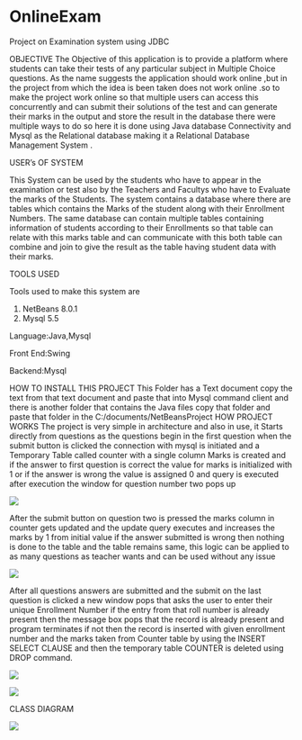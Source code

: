 # OnlineExam
Project on Examination system using JDBC

OBJECTIVE
The Objective of this application is to provide a platform where students can take their tests of any particular subject in Multiple Choice questions. As the name suggests the application should work online ,but in the project from which the idea is been taken does not work online .so to make the project work online so that multiple users can access this concurrently and can submit their solutions of the test and can generate their marks in the output and store the result in the database there were multiple ways  to do so here it is done using Java database Connectivity and Mysql as the Relational database making it a Relational Database Management System .

USER’s OF SYSTEM

This System can be used by the students who have to appear in the examination or test also by the Teachers and Facultys who have to Evaluate the marks of the Students. The system contains a database where there are tables which contains the Marks of the student along with their Enrollment Numbers. The same database can contain multiple tables containing information of students according to their Enrollments so that table can relate with this marks table and can communicate with this both table can combine and join to give the result as the table having student data with their marks.

TOOLS USED

Tools used to make this system are

1.	NetBeans 8.0.1
2.	Mysql  5.5

Language:Java,Mysql

Front End:Swing

Backend:Mysql

HOW TO INSTALL THIS PROJECT
This Folder has a Text document copy the text from that text document and paste that into Mysql command client and there is another folder that contains the Java files copy that folder and paste that folder in the C:/documents/NetBeansProject
HOW PROJECT WORKS
The project is very simple in architecture and also in use, it Starts directly from questions as the questions begin in the first question when the submit button is clicked the connection with mysql is initiated and a Temporary Table called counter with a single column Marks is created and if the answer to first question is correct the value for marks is initialized with 1 or if the answer is wrong the value is assigned 0 and query is executed after execution the window for question number two pops up


![](https://github.com/VatsalParekhgit/OnlineExam/blob/master/q1.PNG)

After the submit button on question two is pressed the marks column in counter gets updated and the update query executes and increases the marks by 1 from initial value if the answer submitted is wrong then nothing is done to the table and the table remains same, this logic can be applied to as many questions as teacher wants and can be used without any issue

![](https://github.com/VatsalParekhgit/OnlineExam/blob/master/q2.PNG)

After all questions answers are submitted and the submit on the last question is clicked a new window pops that asks the user to enter their unique Enrollment Number if the entry from that roll number is already present then the message box pops that the  record is already present and program terminates if not then the record is inserted with given enrollment number and the marks taken from Counter table by using the INSERT SELECT CLAUSE and then the temporary table COUNTER is deleted using DROP command.

![](https://github.com/VatsalParekhgit/OnlineExam/blob/master/reg1.PNG)

![](https://github.com/VatsalParekhgit/OnlineExam/blob/master/reg2.PNG)

CLASS DIAGRAM

![](https://github.com/VatsalParekhgit/OnlineExam/blob/master/OnlineExaminationSystem-ClassDiagram.PNG)
